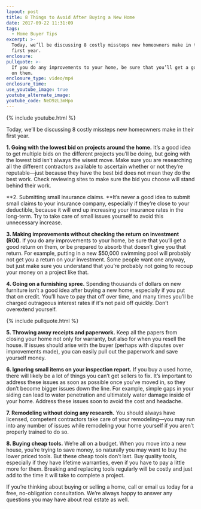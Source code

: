 ```yaml
---
layout: post
title: 8 Things to Avoid After Buying a New Home
date: 2017-09-22 11:31:09
tags:
  - Home Buyer Tips
excerpt: >-
  Today, we’ll be discussing 8 costly missteps new homeowners make in their
  first year.
enclosure:
pullquote: >-
  If you do any improvements to your home, be sure that you’ll get a good return
  on them.
enclosure_type: video/mp4
enclosure_time:
use_youtube_image: true
youtube_alternate_image:
youtube_code: NeD9zL3mHpo
---
```



{% include youtube.html %}

Today, we’ll be discussing 8 costly missteps new homeowners make in their first year.

**1. Going with the lowest bid on projects around the home.** It’s a good idea to get multiple bids on the different projects you’ll be doing, but going with the lowest bid isn’t always the wisest move. Make sure you are researching all the different contractors available to ascertain whether or not they’re reputable—just because they have the best bid does not mean they do the best work. Check reviewing sites to make sure the bid you choose will stand behind their work.

**2. Submitting small insurance claims.&nbsp;**It’s never a good idea to submit small claims to your insurance company, especially if they’re close to your deductible, because it will end up increasing your insurance rates in the long-term. Try to take care of small issues yourself to avoid this unnecessary increase.

**3. Making improvements without checking the return on investment (ROI).** If you do any improvements to your home, be sure that you’ll get a good return on them, or be prepared to absorb that doesn’t give you that return. For example, putting in a new $50,000 swimming pool will probably not get you a return on your investment. Some people want one anyway, but just make sure you understand that you’re probably not going to recoup your money on a project like that.

**4. Going on a furnishing spree.** Spending thousands of dollars on new furniture isn’t a good idea after buying a new home, especially if you put that on credit. You’ll have to pay that off over time, and many times you’ll be charged outrageous interest rates if it's not paid off quickly. Don’t overextend yourself.

{% include pullquote.html %}

**5. Throwing away receipts and paperwork.** Keep all the papers from closing your home not only for warranty, but also for when you resell the house. If issues should arise with the buyer (perhaps with disputes over improvements made), you can easily pull out the paperwork and save yourself money.

**6. Ignoring small items on your inspection report.** If you buy a used home, there will likely be a lot of things you can’t get sellers to fix. It’s important to address these issues as soon as possible once you’ve moved in, so they don’t become bigger issues down the line. For example, simple gaps in your siding can lead to water penetration and ultimately water damage inside of your home. Address these issues soon to avoid the cost and headache.

**7. Remodeling without doing any research.** You should always have licensed, competent contractors take care of your remodeling—you may run into any number of issues while remodeling your home yourself if you aren’t properly trained to do so.

**8. Buying cheap tools.** We’re all on a budget. When you move into a new house, you’re trying to save money, so naturally you may want to buy the lower priced tools. But these cheap tools don’t last. Buy quality tools, especially if they have lifetime warranties, even if you have to pay a little more for them. Breaking and replacing tools regularly will be costly and just add to the time it will take to complete a project.

If you’re thinking about buying or selling a home, call or email us today for a free, no-obligation consultation. We’re always happy to answer any questions you may have about real estate as well.